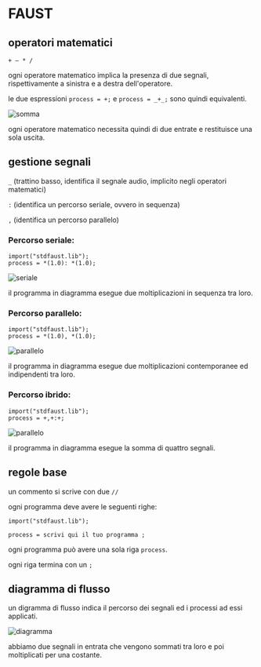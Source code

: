 # FAUST

## operatori matematici

`+ – * /`

ogni operatore matematico implica la presenza di due segnali, rispettivamente a sinistra e a destra dell'operatore.

le due espressioni `process = +;` e `process = _+_;` sono quindi equivalenti.

![somma](https://raw.githubusercontent.com/LSSN/appunti/master/code/somma-svg/process.png)

ogni operatore matematico necessita quindi di due entrate e restituisce una sola uscita.

## gestione segnali

`_` (trattino basso, identifica il segnale audio, implicito negli operatori matematici)

`:` (identifica un percorso seriale, ovvero in sequenza)

`,` (identifica un percorso parallelo)

### Percorso seriale:

```
import("stdfaust.lib");
process = *(1.0): *(1.0);
```

![seriale](https://raw.githubusercontent.com/LSSN/appunti/master/code/seriale-svg/process.png)

il programma in diagramma esegue due moltiplicazioni in sequenza tra loro.

### Percorso parallelo:

```
import("stdfaust.lib");
process = *(1.0), *(1.0);
```

![parallelo](https://raw.githubusercontent.com/LSSN/appunti/master/code/parallelo-svg/process.png)

il programma in diagramma esegue due moltiplicazioni contemporanee ed indipendenti tra loro.

### Percorso ibrido:

```
import("stdfaust.lib");
process = +,+:+;
```

![parallelo](https://raw.githubusercontent.com/LSSN/appunti/master/code/ibrido-svg/process.png)

il programma in diagramma esegue la somma di quattro segnali.

## regole base

un commento si scrive con due `//`

ogni programma deve avere le seguenti righe:

```
import("stdfaust.lib");

process = scrivi qui il tuo programma ;
```
ogni programma può avere una sola riga `process`.

ogni riga termina con un `;`

## diagramma di flusso

un digramma di flusso indica il percorso dei segnali ed i processi ad essi applicati.

![diagramma](https://raw.githubusercontent.com/LSSN/appunti/master/code/diagramma-svg/process.png)

abbiamo due segnali in entrata che vengono sommati tra loro e poi moltiplicati per una costante.
